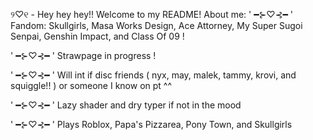 ୨♡୧ -  Hey hey hey!! Welcome to my README!
About me:
' ━⊱♡⊰━ ' Fandom: Skullgirls, Masa Works Design, Ace Attorney, My Super Sugoi Senpai, Genshin Impact, and Class Of 09 !

' ━⊱♡⊰━ ' Strawpage in progress ! 

' ━⊱♡⊰━ ' Will int if disc friends ( nyx, may, malek, tammy, krovi, and squiggle!! ) or someone I know on pt ^^

' ━⊱♡⊰━ ' Lazy shader and dry typer if not in the mood

' ━⊱♡⊰━ ' Plays Roblox, Papa's Pizzarea, Pony Town, and Skullgirls

<!---
G4NG-4TT4CK/G4NG-4TT4CK is a ✨ special ✨ repository because its `README.md` (this file) appears on your GitHub profile.
You can click the Preview link to take a look at your changes.
--->
